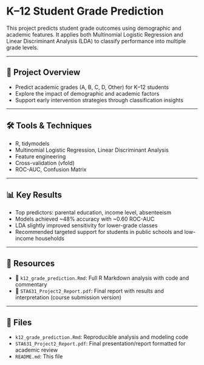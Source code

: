 # K–12 Student Grade Prediction

This project predicts student grade outcomes using demographic and academic features. It applies both Multinomial Logistic Regression and Linear Discriminant Analysis (LDA) to classify performance into multiple grade levels.

---

## 📁 Project Overview

- Predict academic grades (A, B, C, D, Other) for K–12 students
- Explore the impact of demographic and academic factors
- Support early intervention strategies through classification insights

---

## 🛠️ Tools & Techniques

- R, tidymodels
- Multinomial Logistic Regression, Linear Discriminant Analysis
- Feature engineering
- Cross-validation (vfold)
- ROC-AUC, Confusion Matrix

---

## 📊 Key Results

- Top predictors: parental education, income level, absenteeism
- Models achieved ~48% accuracy with ~0.60 ROC-AUC
- LDA slightly improved sensitivity for lower-grade classes
- Recommended targeted support for students in public schools and low-income households

---

## 🔗 Resources

- 📄 `k12_grade_prediction.Rmd`: Full R Markdown analysis with code and commentary  
- 📑 `STA631_Project2_Report.pdf`: Final report with results and interpretation (course submission version)

---

## 📂 Files

- `k12_grade_prediction.Rmd`: Reproducible analysis and modeling code  
- `STA631_Project2_Report.pdf`: Final presentation/report formatted for academic review  
- `README.md`: This file

